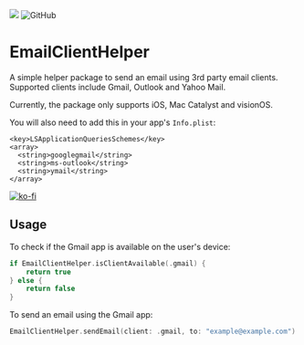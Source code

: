 [![](https://img.shields.io/endpoint?url=https%3A%2F%2Fswiftpackageindex.com%2Fapi%2Fpackages%2Finfinitepower18%2FEmailClientHelper%2Fbadge%3Ftype%3Dswift-versions)](https://swiftpackageindex.com/infinitepower18/EmailClientHelper)
![GitHub](https://img.shields.io/github/license/infinitepower18/emailclienthelper)

# EmailClientHelper
A simple helper package to send an email using 3rd party email clients. Supported clients include Gmail, Outlook and Yahoo Mail.

Currently, the package only supports iOS, Mac Catalyst and visionOS.

You will also need to add this in your app's `Info.plist`:

```
<key>LSApplicationQueriesSchemes</key>
<array>
  <string>googlegmail</string>
  <string>ms-outlook</string>
  <string>ymail</string>
</array>
```

[![ko-fi](https://ko-fi.com/img/githubbutton_sm.svg)](https://ko-fi.com/F1F1K06VY)

## Usage

To check if the Gmail app is available on the user's device:

``` swift
if EmailClientHelper.isClientAvailable(.gmail) {
    return true
} else {
    return false
}
```

To send an email using the Gmail app:

``` swift
EmailClientHelper.sendEmail(client: .gmail, to: "example@example.com")
```
